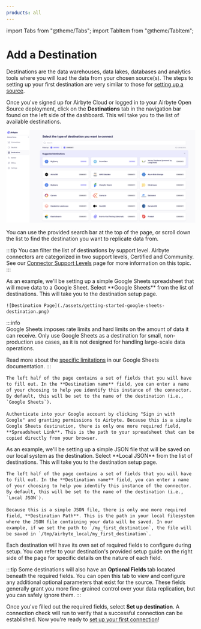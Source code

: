 ```yaml
---
products: all
---
```


import Tabs from "@theme/Tabs";
import TabItem from "@theme/TabItem";

# Add a Destination

Destinations are the data warehouses, data lakes, databases and analytics tools where you will load the data from your chosen source(s). The steps to setting up your first destination are very similar to those for [setting up a source](./add-a-source).

Once you've signed up for Airbyte Cloud or logged in to your Airbyte Open Source deployment, click on the **Destinations** tab in the navigation bar found on the left side of the dashboard. This will take you to the list of available destinations.

![Destination List](./assets/getting-started-destination-catalog.png)

You can use the provided search bar at the top of the page, or scroll down the list to find the destination you want to replicate data from.

:::tip
You can filter the list of destinations by support level. Airbyte connectors are categorized in two support levels, Certified and Community. See our [Connector Support Levels](/integrations/connector-support-levels.md) page for more information on this topic.
:::

<Tabs groupId="cloud-hosted">
  <TabItem value="cloud" label="Cloud">
    As an example, we'll be setting up a simple Google Sheets spreadsheet that will move data to a Google Sheet. Select **Google Sheets** from the list of destinations. This will take you to the destination setup page.

    ![Destination Page](./assets/getting-started-google-sheets-destination.png)

:::info  
Google Sheets imposes rate limits and hard limits on the amount of data it can receive. Only use Google Sheets as a destination for small, non-production use cases, as it is not designed for handling large-scale data operations.

Read more about the [specific limitations](/integrations/destinations/google-sheets.md#limitations) in our Google Sheets documentation.
:::

    The left half of the page contains a set of fields that you will have to fill out. In the **Destination name** field, you can enter a name of your choosing to help you identify this instance of the connector. By default, this will be set to the name of the destination (i.e., `Google Sheets`).

    Authenticate into your Google account by clicking "Sign in with Google" and granting permissions to Airbyte. Because this is a simple Google Sheets destination, there is only one more required field, **Spreadsheet Link**. This is the path to your spreadsheet that can be copied directly from your browser.

  </TabItem>
  <TabItem value="self-managed" label="Self Hosted">
    As an example, we'll be setting up a simple JSON file that will be saved on our local system as the destination. Select **Local JSON** from the list of destinations. This will take you to the destination setup page.

    The left half of the page contains a set of fields that you will have to fill out. In the **Destination name** field, you can enter a name of your choosing to help you identify this instance of the connector. By default, this will be set to the name of the destination (i.e., `Local JSON`).

    Because this is a simple JSON file, there is only one more required field, **Destination Path**. This is the path in your local filesystem where the JSON file containing your data will be saved. In our example, if we set the path to `/my_first_destination`, the file will be saved in `/tmp/airbyte_local/my_first_destination`.

  </TabItem>
</Tabs>

Each destination will have its own set of required fields to configure during setup. You can refer to your destination's provided setup guide on the right side of the page for specific details on the nature of each field.

:::tip
Some destinations will also have an **Optional Fields** tab located beneath the required fields. You can open this tab to view and configure any additional optional parameters that exist for the source. These fields generally grant you more fine-grained control over your data replication, but you can safely ignore them.
:::

Once you've filled out the required fields, select **Set up destination**. A connection check will run to verify that a successful connection can be established. Now you're ready to [set up your first connection](./set-up-a-connection)!
